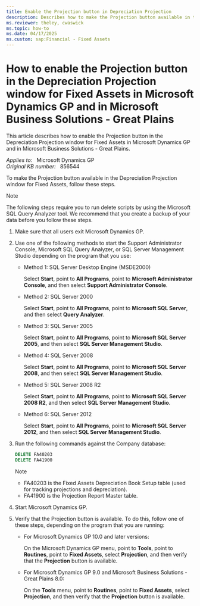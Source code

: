 ```yaml
---
title: Enable the Projection button in Depreciation Projection
description: Describes how to make the Projection button available in the Depreciation Projection window for Fixed Assets.
ms.reviewer: theley, cwaswick
ms.topic: how-to
ms.date: 04/17/2025
ms.custom: sap:Financial - Fixed Assets
---
```

# How to enable the Projection button in the Depreciation Projection window for Fixed Assets in Microsoft Dynamics GP and in Microsoft Business Solutions - Great Plains

This article describes how to enable the Projection button in the Depreciation Projection window for Fixed Assets in Microsoft Dynamics GP and in Microsoft Business Solutions - Great Plains.

_Applies to:_ &nbsp; Microsoft Dynamics GP  
_Original KB number:_ &nbsp; 856544

To make the Projection button available in the Depreciation Projection window for Fixed Assets, follow these steps.

> [!NOTE]
> The following steps require you to run delete scripts by using the Microsoft SQL Query Analyzer tool. We recommend that you create a backup of your data before you follow these steps.

1. Make sure that all users exit Microsoft Dynamics GP.
2. Use one of the following methods to start the Support Administrator Console, Microsoft SQL Query Analyzer, or SQL Server Management Studio depending on the program that you use:

   - Method 1: SQL Server Desktop Engine (MSDE2000)

     Select **Start**, point to **All Programs**, point to **Microsoft Administrator Console**, and then select **Support Administrator Console**.
   - Method 2: SQL Server 2000

     Select **Start**, point to **All Programs**, point to **Microsoft SQL Server**, and then select **Query Analyzer**.
   - Method 3: SQL Server 2005

     Select **Start**, point to **All Programs**, point to **Microsoft SQL Server 2005**, and then select **SQL Server Management Studio**.
   - Method 4: SQL Server 2008

     Select **Start**, point to **All Programs**, point to **Microsoft SQL Server 2008**, and then select **SQL Server Management Studio**.
   - Method 5: SQL Server 2008 R2

     Select **Start**, point to **All Programs**, point to **Microsoft SQL Server 2008 R2**, and then select **SQL Server Management Studio**.
   - Method 6: SQL Server 2012

     Select **Start**, point to **All Programs**, point to **Microsoft SQL Server 2012**, and then select **SQL Server Management Studio**.
3. Run the following commands against the Company database:

    ```sql
    DELETE FA40203
    DELETE FA41900
    ```

    > [!NOTE]
    >
    > - FA40203 is the Fixed Assets Depreciation Book Setup table (used for tracking projections and depreciation).
    > - FA41900 is the Projection Report Master table.

4. Start Microsoft Dynamics GP.
5. Verify that the Projection button is available. To do this, follow one of these steps, depending on the program that you are running:
   - For Microsoft Dynamics GP 10.0 and later versions:

     On the Microsoft Dynamics GP menu, point to **Tools**, point to **Routines**, point to **Fixed Assets**, select **Projection**, and then verify that the **Projection** button is available.
   - For Microsoft Dynamics GP 9.0 and Microsoft Business Solutions - Great Plains 8.0:

      On the **Tools** menu, point to **Routines**, point to **Fixed Assets**, select **Projection**, and then verify that the **Projection** button is available.
